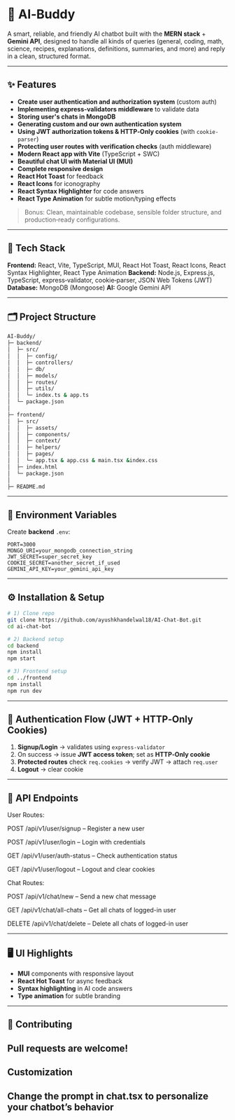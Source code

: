 # 🤖 AI‑Buddy

A smart, reliable, and friendly AI chatbot built with the **MERN stack** + **Gemini API**, designed to handle all kinds of queries (general, coding, math, science, recipes, explanations, definitions, summaries, and more) and reply in a clean, structured format.

---

## ✨ Features

- **Create user authentication and authorization system** (custom auth)
- **Implementing express-validators middleware** to validate data
- **Storing user's chats in MongoDB**
- **Generating custom and our own authentication system**
- **Using JWT authorization tokens & HTTP‑Only cookies** (with `cookie-parser`)
- **Protecting user routes with verification checks** (auth middleware)
- **Modern React app with Vite** (TypeScript + SWC)
- **Beautiful chat UI with Material UI (MUI)**
- **Complete responsive design**
- **React Hot Toast** for feedback
- **React Icons** for iconography
- **React Syntax Highlighter** for code answers
- **React Type Animation** for subtle motion/typing effects

> Bonus: Clean, maintainable codebase, sensible folder structure, and production‑ready configurations.

---

## 🧰 Tech Stack

**Frontend:** React, Vite, TypeScript, MUI, React Hot Toast, React Icons, React Syntax Highlighter, React Type Animation
**Backend:** Node.js, Express.js, TypeScript, express‑validator, cookie‑parser, JSON Web Tokens (JWT)
**Database:** MongoDB (Mongoose)
**AI:** Google Gemini API

---

## 🗂️ Project Structure

```bash
AI-Buddy/
├─ backend/
│  ├─ src/
│  │  ├─ config/          
│  │  ├─ controllers/     
│  │  ├─ db/          
│  │  ├─ models/           
│  │  ├─ routes/     
│  │  ├─ utils/        
│  │  └─ index.ts & app.ts       
│  └─ package.json
│
├─ frontend/
│  ├─ src/
│  │  ├─ assets/      
│  │  ├─ components/          
│  │  ├─ context/         
│  │  ├─ helpers/             
│  │  ├─ pages/          
│  │  └─ app.tsx & app.css & main.tsx &index.css
│  ├─ index.html
│  └─ package.json
│
├─ README.md

```

---

## 🔐 Environment Variables

Create **backend** `.env`:

```env
PORT=3000
MONGO_URI=your_mongodb_connection_string
JWT_SECRET=super_secret_key
COOKIE_SECRET=another_secret_if_used
GEMINI_API_KEY=your_gemini_api_key

```



---

## ⚙️ Installation & Setup

```bash
# 1) Clone repo
git clone https://github.com/ayushkhandelwal18/AI-Chat-Bot.git
cd ai-chat-bot

# 2) Backend setup
cd backend
npm install
npm start    

# 3) Frontend setup
cd ../frontend
npm install
npm run dev
```



---

## 🔑 Authentication Flow (JWT + HTTP‑Only Cookies)

1. **Signup/Login** → validates using `express-validator`
2. On success → issue **JWT access token**; set as **HTTP‑Only cookie**
3. **Protected routes** check `req.cookies` → verify JWT → attach `req.user`
4. **Logout** → clear cookie



---

## 🧪 API Endpoints 


User Routes:

POST /api/v1/user/signup – Register a new user

POST /api/v1/user/login – Login with credentials

GET /api/v1/user/auth-status – Check authentication status

GET /api/v1/user/logout – Logout and clear cookies

Chat Routes:

POST /api/v1/chat/new – Send a new chat message

GET /api/v1/chat/all-chats – Get all chats of logged-in user

DELETE /api/v1/chat/delete – Delete all chats of logged-in user



---

## 🖥️ UI Highlights

- **MUI** components with responsive layout
- **React Hot Toast** for async feedback
- **Syntax highlighting** in AI code answers
- **Type animation** for subtle branding


---------

## 🤝 Contributing

Pull requests are welcome!
------

## Customization

Change the prompt in chat.tsx to personalize your chatbot’s behavior
--------


